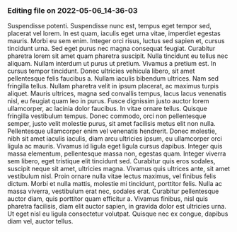 

### Editing file on 2022-05-06_14-36-03

Suspendisse potenti. Suspendisse nunc est, tempus eget tempor sed, placerat vel lorem. In est quam, iaculis eget urna vitae, imperdiet egestas mauris. Morbi eu sem enim. Integer orci risus, luctus sed sapien et, cursus tincidunt urna. Sed eget purus nec magna consequat feugiat. Curabitur pharetra lorem sit amet quam pharetra suscipit. Nulla tincidunt eu tellus nec aliquam. Nullam interdum ut purus ut pretium. Vivamus a pretium est. In cursus tempor tincidunt. Donec ultricies vehicula libero, sit amet pellentesque felis faucibus a. Nullam iaculis bibendum ultrices. Nam sed fringilla tellus. Nullam pharetra velit in ipsum placerat, ac maximus turpis aliquet.
Mauris ultrices, magna sed convallis tempus, lacus lacus venenatis nisl, eu feugiat quam leo in purus. Fusce dignissim justo auctor lorem ullamcorper, ac lacinia dolor faucibus. In vitae ornare tellus. Quisque fringilla vestibulum tempus. Donec commodo, orci non pellentesque semper, justo velit molestie purus, sit amet facilisis metus elit non nulla. Pellentesque ullamcorper enim vel venenatis hendrerit. Donec molestie, nibh sit amet iaculis iaculis, diam arcu ultricies ipsum, eu ullamcorper orci ligula ac mauris. Vivamus id ligula eget ligula cursus dapibus.
Integer quis massa elementum, pellentesque massa non, egestas quam. Integer viverra sem libero, eget tristique elit tincidunt sed. Curabitur quis eros sodales, suscipit neque sit amet, ultricies magna. Vivamus quis ultrices ante, sit amet vestibulum nisl. Proin ornare nulla vitae lectus maximus, vel finibus felis dictum. Morbi et nulla mattis, molestie mi tincidunt, porttitor felis. Nulla ac massa viverra, vestibulum erat nec, sodales erat. Curabitur pellentesque auctor diam, quis porttitor quam efficitur a. Vivamus finibus, nisl quis pharetra facilisis, diam elit auctor sapien, in gravida dolor est ultricies urna. Ut eget nisl eu ligula consectetur volutpat. Quisque nec ex congue, dapibus diam vel, auctor tellus.


